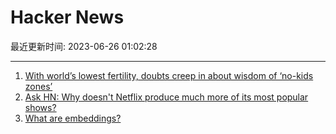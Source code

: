 # Hacker News

最近更新时间: 2023-06-26 01:02:28

--- 
1. [With world’s lowest fertility, doubts creep in about wisdom of ‘no-kids zones’](https://www.cnn.com/2023/06/24/asia/south-korea-no-kids-zone-intl-hnk-dst/index.html) 
2. [Ask HN: Why doesn't Netflix produce much more of its most popular shows?](https://news.ycombinator.com/item?id=36469783) 
3. [What are embeddings?](https://vickiboykis.com/what_are_embeddings/) 
